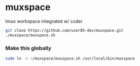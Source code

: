 # muxspace
tmux workspace integrated w/ coder

```bash
git clone https://github.com/user85-dev/muxspace.git
./muxspace/muxspace.sh
```


### Make this globally
```bash
sudo ln -s ~/muxspace/muxspace.sh /usr/local/bin/muxspace
```
